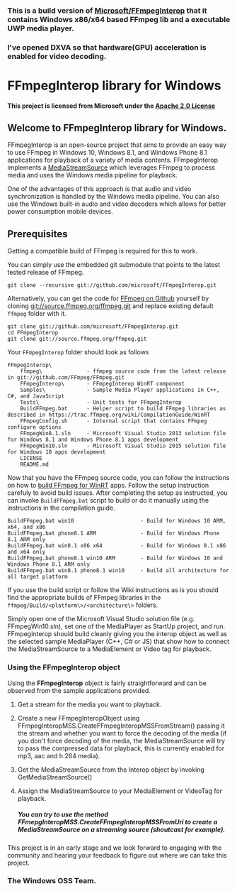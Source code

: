 ### This is a build version of [Microsoft/FFmpegInterop](https://github.com/Microsoft/FFmpegInterop) that it contains Windows x86/x64 based FFmpeg lib and a executable UWP media player.
### I've opened DXVA so that hardware(GPU) acceleration is enabled for video decoding.

# FFmpegInterop library for Windows

#### This project is licensed from Microsoft under the [Apache 2.0 License](http://www.apache.org/licenses/LICENSE-2.0)

## Welcome to FFmpegInterop library for Windows.

FFmpegInterop is an open-source project that aims to provide an easy way to use FFmpeg in Windows 10, Windows 8.1, and Windows Phone 8.1 applications for playback of a variety of media contents. FFmpegInterop implements a [MediaStreamSource](https://msdn.microsoft.com/en-us/library/windows/apps/windows.media.core.mediastreamsource.aspx) which leverages FFmpeg to process media and uses the Windows media pipeline for playback.

One of the advantages of this approach is that audio and video synchronization is handled by the Windows media pipeline. You can also use the Windows built-in audio and video decoders which allows for better power consumption mobile devices.

## Prerequisites
Getting a compatible build of FFmpeg is required for this to work.

You can simply use the embedded git submodule that points to the latest tested release of FFmpeg.

	git clone --recursive git://github.com/microsoft/FFmpegInterop.git

Alternatively, you can get the code for [FFmpeg on Github](http://github.com/FFmpeg) yourself by cloning [git://source.ffmpeg.org/ffmpeg.git](git://source.ffmpeg.org/ffmpeg.git) and replace existing default `ffmpeg` folder with it.

	git clone git://github.com/microsoft/FFmpegInterop.git
	cd FFmpegInterop
	git clone git://source.ffmpeg.org/ffmpeg.git

Your `FFmpegInterop` folder should look as follows

	FFmpegInterop\
	    ffmpeg\              - ffmpeg source code from the latest release in git://github.com/FFmpeg/FFmpeg.git
	    FFmpegInterop\       - FFmpegInterop WinRT component
	    Samples\             - Sample Media Player applications in C++, C#, and JavaScript
	    Tests\               - Unit tests for FFmpegInterop
	    BuildFFmpeg.bat      - Helper script to build FFmpeg libraries as described in https://trac.ffmpeg.org/wiki/CompilationGuide/WinRT
	    FFmpegConfig.sh      - Internal script that contains FFmpeg configure options
	    FFmpegWin8.1.sln     - Microsoft Visual Studio 2013 solution file for Windows 8.1 and Windows Phone 8.1 apps development
	    FFmpegWin10.sln      - Microsoft Visual Studio 2015 solution file for Windows 10 apps development
	    LICENSE
	    README.md

Now that you have the FFmpeg source code, you can follow the instructions on how to [build FFmpeg for WinRT](https://trac.ffmpeg.org/wiki/CompilationGuide/WinRT) apps. Follow the setup instruction carefuly to avoid build issues. After completing the setup as instructed, you can invoke `BuildFFmpeg.bat` script to build or do it manually using the instructions in the compilation guide.

	BuildFFmpeg.bat win10                     - Build for Windows 10 ARM, x64, and x86
	BuildFFmpeg.bat phone8.1 ARM              - Build for Windows Phone 8.1 ARM only
	BuildFFmpeg.bat win8.1 x86 x64            - Build for Windows 8.1 x86 and x64 only
	BuildFFmpeg.bat phone8.1 win10 ARM        - Build for Windows 10 and Windows Phone 8.1 ARM only
	BuildFFmpeg.bat win8.1 phone8.1 win10     - Build all architecture for all target platform

If you use the build script or follow the Wiki instructions as is you should find the appropriate builds of FFmpeg libraries in the `ffmpeg/Build/<platform\>/<architecture\>` folders.

Simply open one of the Microsoft Visual Studio solution file (e.g. FFmpegWin10.sln), set one of the MediaPlayer as StartUp project, and run. FFmpegInterop should build cleanly giving you the interop object as well as the selected sample MediaPlayer (C++, C# or JS) that show how to connect the MediaStreamSource to a MediaElement or Video tag for playback.

### Using the FFmpegInterop object

Using the **FFmpegInterop** object is fairly straightforward and can be observed from the sample applications provided.

1. Get a stream for the media you want to playback.
2. Create a new FFmpegInteropObject using FFmpegInteropMSS.CreateFFmpegInteropMSSFromStream() passing it the stream and whether you want to force the decoding of the media (if you don't force decoding of the media, the MediaStreamSource will try to pass the compressed data for playback, this is currently enabled for mp3, aac and h.264 media).
3. Get the MediaStreamSource from the Interop object by invoking GetMediaStreamSource()
4. Assign the MediaStreamSource to your MediaElement or VideoTag for playback.

	##### You can try to use the method FFmepgInteropMSS.CreateFFmpegInteropMSSFromUri to create a MediaStreamSource on a streaming source (shoutcast for example).

This project is in an early stage and we look forward to engaging with the community and hearing your feedback to figure out where we can take this project.

### The Windows OSS Team.
